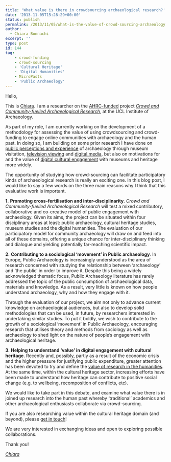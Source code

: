```yaml
---
title: 'What value is there in crowdsourcing archaeological research?'
date: '2013-11-05T15:28:29+00:00'
status: publish
permalink: /2013/11/05/what-is-the-value-of-crowd-sourcing-archaeology
author:
  - Chiara Bonnachi
excerpt: ''
type: post
id: 144
tag:
    - crowd-funding
    - crowd-sourcing
    - 'Cultural Heritage'
    - 'Digital Humanities'
    - MicroPasts
    - 'Public Archaeology'
---
```

Hello,

This is [Chiara](http://www.ucl.ac.uk/archaeology/people/staff/bonacchi "Chiara"). I am a researcher on the [AHRC-funded](http://www.ahrc.ac.uk/Funding-Opportunities/Pages/Capital-Funding-Call-for-Digital-Transformations-in-Community-research-Co-Production-in-the-Arts-and-Humanities.aspx "AHRC-funded") project *[Crowd and Community-fuelled Archaeological Research](https://blog.micropasts.org/2013/10/22/crowd-sourcing-crowd-funding-and-archaeology/ "Crowd and Community-fuelled Archaeological Research")*, at the UCL Institute of Archaeology.

As part of my role, I am currently working on the development of a methodology for assessing the value of using crowdsourcing and crowd-funding to engage online communities with archaeology and the human past. In doing so, I am building on some prior research I have done on [public perceptions and experience](http://discovery.ucl.ac.uk/1353700/ "public perceptions and experience") of archaeology through museum visitation, [television viewing](http://www.ucl.ac.uk/archaeology/research/projects/caspar "television viewing") and [digital media](http://www.ucl.ac.uk/archaeology/research/directory/communication_network "digital media"), but also on motivations for and the value of [digital cultural engagement](http://digitalculturalengagement.wordpress.com/about-the-project/ "digital cultural engagement") with museums and heritage more widely.

The opportunity of studying how crowd-sourcing can facilitate participatory kinds of archaeological research is really an exciting one. In this blog post, I would like to say a few words on the three main reasons why I think that this evaluative work is important.

**1.** **Promoting cross-fertilisation and inter-disciplinarity**. *Crowd and Community-fuelled Archaeological Research* will test a mixed contributory, collaborative and co-creative model of public engagement with archaeology. Given its aims, the project can be situated within four disciplinary areas at least: public archaeology, cultural heritage studies, museum studies and the digital humanities. The evaluation of our participatory model for community archaeology will draw on and feed into all of these domains, offering a unique chance for inter-disciplinary thinking and dialogue and yielding potentially far-reaching scientific impact.

**2.** **Contributing to a sociological ‘movement’ in Public archaeology**. In Europe, Public Archaeology is increasingly understood as the area of research concerned with studying the relationship between ‘archaeology’ and ‘the public’ in order to improve it. Despite this being a widely acknowledged thematic focus, Public Archaeology literature has rarely addressed the topic of the public consumption of archaeological data, materials and knowledge. As a result, very little is known on how people understand archaeology, why and how they engage with it.

Through the evaluation of our project, we aim not only to advance current knowledge on archaeological audiences, but also to develop solid methodologies that can be used, in future, by researchers interested in undertaking similar studies. To put it boldly, we wish to contribute to the growth of a sociological ‘movement’ in Public Archaeology, encouraging research that utilises theory and methods from sociology as well as archaeology to shed light on the nature of people’s engagement with archaeological heritage.

**3.** **Helping to understand ‘value’ in digital engagement with cultural heritage**. Recently and, possibly, partly as a result of the economic crisis and the higher pressure for justifying public expenditure, greater attention has been devoted to try and define the [value of research in the humanities](http://www.ahrc.ac.uk/Funded-Research/Funded-themes-and-programmes/Cultural-Value-Project/Pages/default.aspx "value of research in the humanities"). At the same time, within the cultural heritage sector, increasing efforts have been made to understand how heritage can contribute to positive social change (e.g. to wellbeing, recomposition of conflicts, etc).

We would like to take part in this debate, and examine what value there is in joined up research into the human past whereby ‘traditional’ academics and other archaeological enthusiasts collaborate via crowd-sourcing.

If you are also researching value within the cultural heritage domain (and beyond), please [get in touch](http://www.ucl.ac.uk/archaeology/people/staff/bonacchi "get in touch")!

We are very interested in exchanging ideas and open to exploring possible collaborations.

Thank you!

*[Chiara](http://www.ucl.ac.uk/archaeology/people/staff/bonacchi "Chiara")*